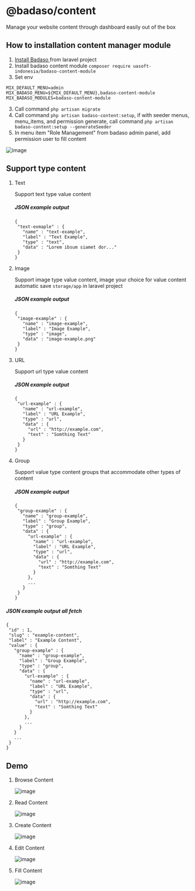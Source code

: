# @badaso/content
Manage your website content through dashboard easily out of the box

## How to installation content manager module
1. <a href="https://badaso-docs.uatech.co.id/docs/en/getting-started/installation/" target="blank"> Install Badaso </a> from laravel project
2. Install badaso content module `composer require uasoft-indonesia/badaso-content-module` 
3. Set env
```
MIX_DEFAULT_MENU=admin
MIX_BADASO_MENU=${MIX_DEFAULT_MENU},badaso-content-module
MIX_BADASO_MODULES=badaso-content-module
```
3. Call command `php artisan migrate`
4. Call command `php artisan badaso-content:setup`, if with seeder menus, menu_items, and permission generate, call command `php artisan badaso-content:setup --generateSeeder`
5. In menu item "Role Management" from badaso admin panel, add permission user to fill content

![image](https://user-images.githubusercontent.com/55905844/118775952-a90f3380-b8b1-11eb-9c32-d672f686aeb1.png)

## Support type content
1. Text
   
   Support text type value content 
   ##### JSON example output
   ```
   {
    "text-exmaple" : {
      "name" : "text-example",
      "label" : "Text Example",
      "type" : "text",
      "data" : "Lorem ibsum siamet dor..."
    }
   }
   ```
2. Image
   
   Support image type value content, image your choice for value content automatic save `storage/app` in laravel project
   ##### JSON example output
   ```
   {
    "image-example" : {
      "name" : "image-example",
      "label" : "Image Example",
      "type" : "image",
      "data" : "image-example.png"
    }
   }
   ```
3. URL
  
   Support url type value content
   ##### JSON example output
   ```
   {
    "url-example" : {
      "name" : "url-example",
      "label" : "URL Example",
      "type" : "url",
      "data" : {
        "url" : "http://example.com",
        "text" : "Somthing Text"
      }
    }
   }
   ```
4. Group

   Support value type content groups that accommodate other types of content
   ##### JSON example output
   ```
   {
    "group-example" : {
      "name" : "group-example",
      "label" : "Group Example",
      "type" : "group",
      "data" : {
        "url-example" : {
          "name" : "url-example",
          "label" : "URL Example",
          "type" : "url",
          "data" : {
            "url" : "http://example.com",
            "text" : "Somthing Text"
          }
        },
        ...
      }
    }
   }
   ```
 ##### JSON example output all fetch
 ```
 {
  "id" : 1,
  "slug" : "example-content",
  "label" : "Example Content",
  "value" : {
    "group-example" : {
      "name" : "group-example",
      "label" : "Group Example",
      "type" : "group",
      "data" : {
        "url-example" : {
          "name" : "url-example",
          "label" : "URL Example",
          "type" : "url",
          "data" : {
            "url" : "http://example.com",
            "text" : "Somthing Text"
          }
        },
        ...
      }
    }
    ...
  }
 }
 ```
 
 ## Demo
 1. Browse Content

    ![image](https://user-images.githubusercontent.com/55905844/118776324-128f4200-b8b2-11eb-891e-099c5f5672c7.png)
 2. Read Content

    ![image](https://user-images.githubusercontent.com/55905844/118776417-2a66c600-b8b2-11eb-865d-620666ab9c9c.png)
 3. Create Content

    ![image](https://user-images.githubusercontent.com/55905844/118776622-61d57280-b8b2-11eb-98d2-d07947d71738.png)
 4. Edit Content 

    ![image](https://user-images.githubusercontent.com/55905844/118776790-8e898a00-b8b2-11eb-83b4-4033dbf3ce5d.png)
 5. Fill Content

    ![image](https://user-images.githubusercontent.com/55905844/118776916-b37dfd00-b8b2-11eb-86a7-c07f48f6eedc.png)




















